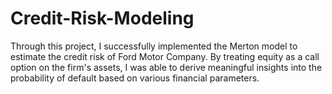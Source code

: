 # Credit-Risk-Modeling
Through this project, I successfully implemented the Merton model to estimate the credit risk of Ford Motor Company. By treating equity as a call option on the firm's assets, I was able to derive meaningful insights into the probability of default based on various financial parameters.
